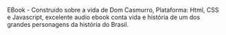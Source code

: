 EBook - Construido sobre a vida de Dom Casmurro, Plataforma: Html, CSS e Javascript, excelente audio ebook conta vida e história de um dos grandes personagens da história do Brasil.
